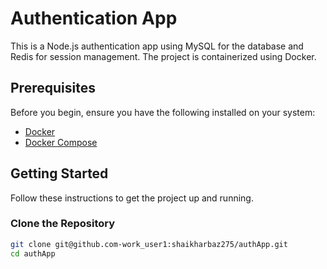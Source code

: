 # Authentication App

This is a Node.js authentication app using MySQL for the database and Redis for session management. The project is containerized using Docker.

## Prerequisites

Before you begin, ensure you have the following installed on your system:

- [Docker](https://www.docker.com/get-started)
- [Docker Compose](https://docs.docker.com/compose/install/)

## Getting Started

Follow these instructions to get the project up and running.

### Clone the Repository

```sh
git clone git@github.com-work_user1:shaikharbaz275/authApp.git
cd authApp
